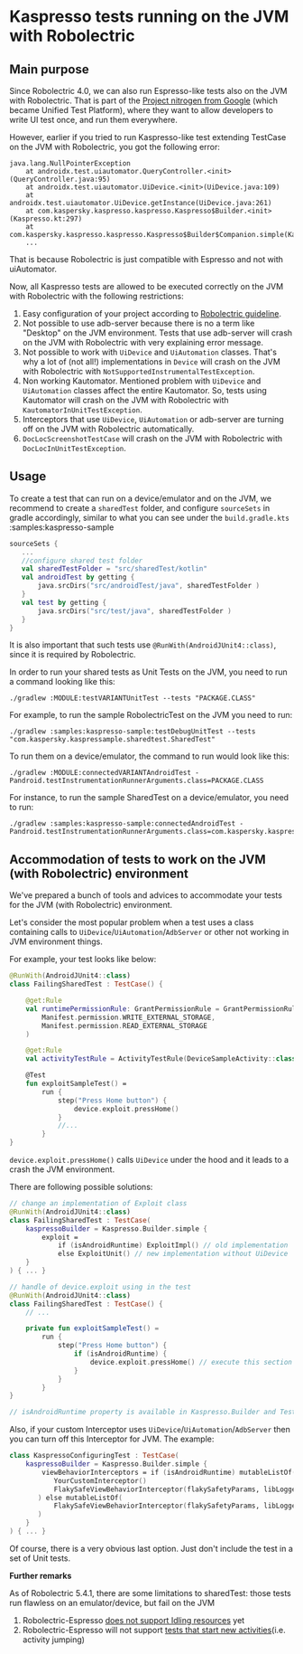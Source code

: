 # Kaspresso tests running on the JVM with Robolectric

## Main purpose

Since Robolectric 4.0, we can also run Espresso-like tests also on the JVM with Robolectric.
That is part of the [Project nitrogen from Google](https://www.youtube.com/watch?v=-_kZC29sWAo) (which became Unified Test Platform), where they want to allow developers to write UI test once, and run them everywhere.

However, earlier if you tried to run Kaspresso-like test extending TestCase on the JVM with Robolectric, you got the following error:
```
java.lang.NullPointerException
	at androidx.test.uiautomator.QueryController.<init>(QueryController.java:95)
	at androidx.test.uiautomator.UiDevice.<init>(UiDevice.java:109)
	at androidx.test.uiautomator.UiDevice.getInstance(UiDevice.java:261)
	at com.kaspersky.kaspresso.kaspresso.Kaspresso$Builder.<init>(Kaspresso.kt:297)
	at com.kaspersky.kaspresso.kaspresso.Kaspresso$Builder$Companion.simple(Kaspresso.kt:215)
	...
```
That is because Robolectric is just compatible with Espresso and not with uiAutomator.

Now, all Kaspresso tests are allowed to be executed correctly on the JVM with Robolectric with the following restrictions:
1. Easy configuration of your project according to [Robolectric guideline](http://robolectric.org/blog/2018/10/25/robolectric-4-0/). 
2. Not possible to use adb-server because there is no a term like "Desktop" on the JVM environment. Tests that use adb-server will crash on the JVM with Robolectric with very explaining error message.
3. Not possible to work with `UiDevice` and `UiAutomation` classes. That's why a lot of (not all!) implementations in `Device` will crash on the JVM with Robolectric with `NotSupportedInstrumentalTestException`.
4. Non working Kautomator. Mentioned problem with `UiDevice` and `UiAutomation` classes affect the entire Kautomator. So, tests using Kautomator will crash on the JVM with Robolectric with `KautomatorInUnitTestException`.
5. Interceptors that use `UiDevice`, `UiAutomation` or adb-server are turning off on the JVM with Robolectric automatically. 
6. `DocLocScreenshotTestCase` will crash on the JVM with Robolectric with `DocLocInUnitTestException`. 

## Usage
To create a test that can run on a device/emulator and on the JVM, we recommend to create a `sharedTest` folder, and configure `sourceSets` in gradle accordingly, similar to what you can see under the `build.gradle.kts` :samples:kaspresso-sample

```kotlin
sourceSets {
   ...
   //configure shared test folder
   val sharedTestFolder = "src/sharedTest/kotlin"
   val androidTest by getting {
       java.srcDirs("src/androidTest/java", sharedTestFolder )
   }
   val test by getting {
       java.srcDirs("src/test/java", sharedTestFolder )
   }
}
```

It is also important that such tests use ``@RunWith(AndroidJUnit4::class)``, since it is required by Robolectric.

In order to run your shared tests as Unit Tests on the JVM, you need to run a command looking like this:
```
./gradlew :MODULE:testVARIANTUnitTest --tests "PACKAGE.CLASS"
```

For example, to run the sample RobolectricTest on the JVM you need to run:
```
./gradlew :samples:kaspresso-sample:testDebugUnitTest --tests "com.kaspersky.kaspressample.sharedtest.SharedTest"
```

To run them on a device/emulator, the command to run would look like this:
```
./gradlew :MODULE:connectedVARIANTAndroidTest -Pandroid.testInstrumentationRunnerArguments.class=PACKAGE.CLASS
```

For instance, to run the sample SharedTest on a device/emulator, you need to run:
```
./gradlew :samples:kaspresso-sample:connectedAndroidTest -Pandroid.testInstrumentationRunnerArguments.class=com.kaspersky.kaspressample.sharedtest.SharedTest
```

## Accommodation of tests to work on the JVM (with Robolectric) environment

We've prepared a bunch of tools and advices to accommodate your tests for the JVM (with Robolectric) environment.

Let's consider the most popular problem when a test uses a class containing calls to `UiDevice`/`UiAutomation`/`AdbServer` or other not working in JVM environment things.

For example, your test looks like below:
```kotlin
@RunWith(AndroidJUnit4::class)
class FailingSharedTest : TestCase() {

    @get:Rule
    val runtimePermissionRule: GrantPermissionRule = GrantPermissionRule.grant(
        Manifest.permission.WRITE_EXTERNAL_STORAGE,
        Manifest.permission.READ_EXTERNAL_STORAGE
    )

    @get:Rule
    val activityTestRule = ActivityTestRule(DeviceSampleActivity::class.java, false, true)

    @Test
    fun exploitSampleTest() =
        run {
            step("Press Home button") {
                device.exploit.pressHome()
            }
            //...
        }
}
```

`device.exploit.pressHome()` calls `UiDevice` under the hood and it leads to a crash the JVM environment.

There are following possible solutions:
``` kotlin
// change an implementation of Exploit class
@RunWith(AndroidJUnit4::class)
class FailingSharedTest : TestCase(
    kaspressoBuilder = Kaspresso.Builder.simple {
        exploit = 
            if (isAndroidRuntime) ExploitImpl() // old implementation
            else ExploitUnit() // new implementation without UiDevice
    }
) { ... }

// handle of device.exploit using in the test
@RunWith(AndroidJUnit4::class)
class FailingSharedTest : TestCase() {
    // ...

    private fun exploitSampleTest() =
        run {
            step("Press Home button") {
                if (isAndroidRuntime) {
                    device.exploit.pressHome() // execute this section only on the Instrumental environment
                }
            }
        }
}

// isAndroidRuntime property is available in Kaspresso.Builder and TestContext.
``` 

Also, if your custom Interceptor uses `UiDevice`/`UiAutomation`/`AdbServer` then you can turn off this Interceptor for JVM. The example:
```kotlin
class KaspressoConfiguringTest : TestCase(
    kaspressoBuilder = Kaspresso.Builder.simple {
        viewBehaviorInterceptors = if (isAndroidRuntime) mutableListOf(
           YourCustomInterceptor()
           FlakySafeViewBehaviorInterceptor(flakySafetyParams, libLogger)
       ) else mutableListOf(
           FlakySafeViewBehaviorInterceptor(flakySafetyParams, libLogger)
       )
    }
) { ... }
``` 

Of course, there is a very obvious last option. Just don't include the test in a set of Unit tests.

**Further remarks**

As of Robolectric 5.4.1, there are some limitations to sharedTest: those tests run flawless on an emulator/device, but fail on the JVM
1) Robolectric-Espresso [does not support Idling resources](https://github.com/robolectric/robolectric/issues/4807) yet
2) Robolectric-Espresso will not support [tests that start new activities](https://github.com/robolectric/robolectric/issues/5104)(i.e. activity jumping)
